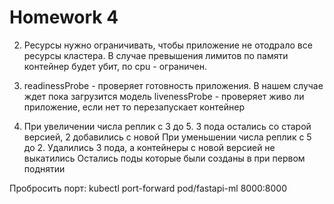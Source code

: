 # Homework 4

2. Ресурсы нужно ограничивать, чтобы приложение не отодрало все
ресурсы кластера. В случае превышения лимитов по
памяти контейнер будет убит, по cpu - ограничен.

3. readinessProbe - проверяет готовность приложения. В нашем случае ждет пока загрузится модель
livenessProbe -  проверяет живо ли приложение, если нет то перезапускает контейнер

4. При увеличении числа реплик с 3 до 5. 3 пода остались со старой версией, 2 добавились с новой
При уменьшении числа реплик с 5 до 2. Удалились 3 пода, а контейнеры с новой версией не выкатились
Остались поды которые были созданы в при первом поднятии

Пробросить порт: kubectl port-forward pod/fastapi-ml 8000:8000
